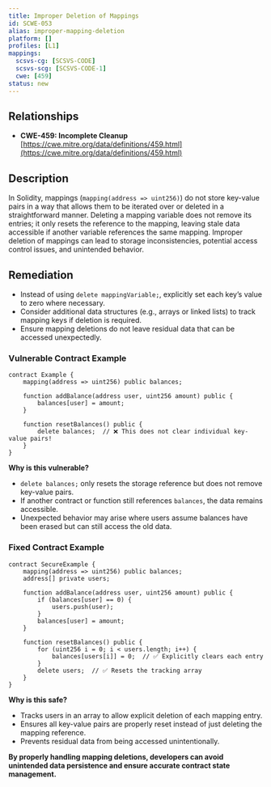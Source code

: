 ```yaml
---
title: Improper Deletion of Mappings
id: SCWE-053
alias: improper-mapping-deletion
platform: []
profiles: [L1]
mappings:
  scsvs-cg: [SCSVS-CODE]
  scsvs-scg: [SCSVS-CODE-1]
  cwe: [459]
status: new
---
```


## Relationships  
- **CWE-459: Incomplete Cleanup**  
  [https://cwe.mitre.org/data/definitions/459.html](https://cwe.mitre.org/data/definitions/459.html)  

## Description  
In Solidity, mappings (`mapping(address => uint256)`) do not store key-value pairs in a way that allows them to be iterated over or deleted in a straightforward manner. Deleting a mapping variable does not remove its entries; it only resets the reference to the mapping, leaving stale data accessible if another variable references the same mapping. Improper deletion of mappings can lead to storage inconsistencies, potential access control issues, and unintended behavior.

## Remediation  
- Instead of using `delete mappingVariable;`, explicitly set each key’s value to zero where necessary.  
- Consider additional data structures (e.g., arrays or linked lists) to track mapping keys if deletion is required.  
- Ensure mapping deletions do not leave residual data that can be accessed unexpectedly.  

### Vulnerable Contract Example  
```solidity
contract Example {
    mapping(address => uint256) public balances;

    function addBalance(address user, uint256 amount) public {
        balances[user] = amount;
    }

    function resetBalances() public {
        delete balances;  // ❌ This does not clear individual key-value pairs!
    }
}
```
**Why is this vulnerable?**

- `delete balances;` only resets the storage reference but does not remove key-value pairs.
- If another contract or function still references `balances`, the data remains accessible.
- Unexpected behavior may arise where users assume balances have been erased but can still access the old data.


### Fixed Contract Example

```solidity
contract SecureExample {
    mapping(address => uint256) public balances;
    address[] private users;

    function addBalance(address user, uint256 amount) public {
        if (balances[user] == 0) {
            users.push(user);
        }
        balances[user] = amount;
    }

    function resetBalances() public {
        for (uint256 i = 0; i < users.length; i++) {
            balances[users[i]] = 0;  // ✅ Explicitly clears each entry
        }
        delete users;  // ✅ Resets the tracking array
    }
}
```

**Why is this safe?**
- Tracks users in an array to allow explicit deletion of each mapping entry.
- Ensures all key-value pairs are properly reset instead of just deleting the mapping reference.
- Prevents residual data from being accessed unintentionally.

**By properly handling mapping deletions, developers can avoid unintended data persistence and ensure accurate contract state management.**